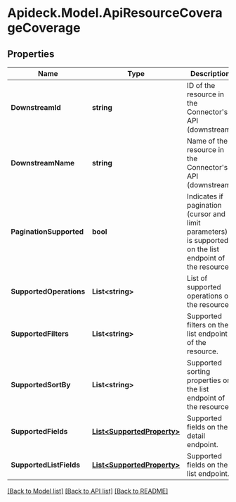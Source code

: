 # Apideck.Model.ApiResourceCoverageCoverage

## Properties

Name | Type | Description | Notes
------------ | ------------- | ------------- | -------------
**DownstreamId** | **string** | ID of the resource in the Connector&#39;s API (downstream) | [optional] 
**DownstreamName** | **string** | Name of the resource in the Connector&#39;s API (downstream) | [optional] 
**PaginationSupported** | **bool** | Indicates if pagination (cursor and limit parameters) is supported on the list endpoint of the resource. | [optional] 
**SupportedOperations** | **List&lt;string&gt;** | List of supported operations on the resource. | [optional] 
**SupportedFilters** | **List&lt;string&gt;** | Supported filters on the list endpoint of the resource. | [optional] 
**SupportedSortBy** | **List&lt;string&gt;** | Supported sorting properties on the list endpoint of the resource. | [optional] 
**SupportedFields** | [**List&lt;SupportedProperty&gt;**](SupportedProperty.md) | Supported fields on the detail endpoint. | [optional] 
**SupportedListFields** | [**List&lt;SupportedProperty&gt;**](SupportedProperty.md) | Supported fields on the list endpoint. | [optional] 

[[Back to Model list]](../README.md#documentation-for-models) [[Back to API list]](../README.md#documentation-for-api-endpoints) [[Back to README]](../README.md)

